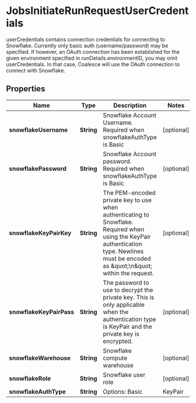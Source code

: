 

# JobsInitiateRunRequestUserCredentials

userCredentials contains connection credentials for connecting to Snowflake. Currently only basic auth (username/password) may be specified. If however, an OAuth connection has been established for the given environment specified in runDetails.environmentID, you may omit userCredentials. In that case, Coalesce will use the OAuth connection to connect with Snowflake.

## Properties

| Name | Type | Description | Notes |
|------------ | ------------- | ------------- | -------------|
|**snowflakeUsername** | **String** | Snowflake Account Username. Required when snowflakeAuthType is Basic |  [optional] |
|**snowflakePassword** | **String** | Snowflake Account password. Required when snowflakeAuthType is Basic |  [optional] |
|**snowflakeKeyPairKey** | **String** | The PEM-encoded private key to use when authenticating to Snowflake. Required when using the KeyPair authentication type. Newlines must be encoded as \&quot;\\n\&quot; within the request. |  [optional] |
|**snowflakeKeyPairPass** | **String** | The password to use to decrypt the private key. This is only applicable when the authentication type is KeyPair and the private key is encrypted. |  [optional] |
|**snowflakeWarehouse** | **String** | Snowflake compute warehouse |  [optional] |
|**snowflakeRole** | **String** | Snowflake user role |  [optional] |
|**snowflakeAuthType** | **String** | Options: Basic | KeyPair | OAuth |  [optional] |




